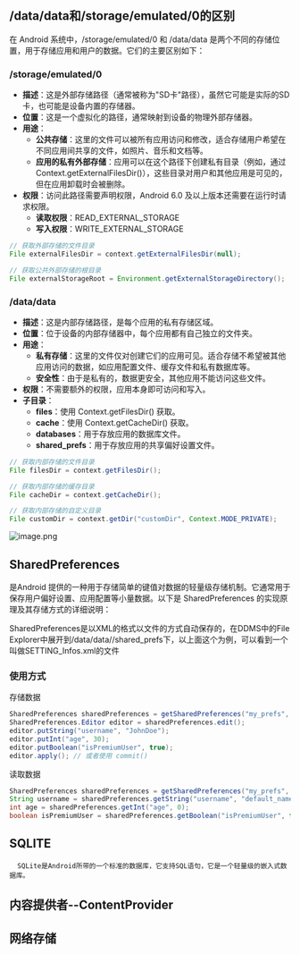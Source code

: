 ## /data/data和/storage/emulated/0的区别
在 Android 系统中，/storage/emulated/0 和 /data/data 是两个不同的存储位置，用于存储应用和用户的数据。它们的主要区别如下：

### /storage/emulated/0

- **描述**：这是外部存储路径（通常被称为"SD卡"路径），虽然它可能是实际的SD卡，也可能是设备内置的存储器。
- **位置**：这是一个虚拟化的路径，通常映射到设备的物理外部存储器。
- **用途**：
   - **公共存储**：这里的文件可以被所有应用访问和修改，适合存储用户希望在不同应用间共享的文件，如照片、音乐和文档等。
   - **应用的私有外部存储**：应用可以在这个路径下创建私有目录（例如，通过 Context.getExternalFilesDir()），这些目录对用户和其他应用是可见的，但在应用卸载时会被删除。
- **权限**：访问此路径需要声明权限，Android 6.0 及以上版本还需要在运行时请求权限。
   - **读取权限**：READ_EXTERNAL_STORAGE
   - **写入权限**：WRITE_EXTERNAL_STORAGE
```java
// 获取外部存储的文件目录
File externalFilesDir = context.getExternalFilesDir(null);

// 获取公共外部存储的根目录
File externalStorageRoot = Environment.getExternalStorageDirectory();

```
### /data/data

- **描述**：这是内部存储路径，是每个应用的私有存储区域。
- **位置**：位于设备的内部存储器中，每个应用都有自己独立的文件夹。
- **用途**：
   - **私有存储**：这里的文件仅对创建它们的应用可见。适合存储不希望被其他应用访问的数据，如应用配置文件、缓存文件和私有数据库等。
   - **安全性**：由于是私有的，数据更安全，其他应用不能访问这些文件。
- **权限**：不需要额外的权限，应用本身即可访问和写入。
- **子目录**：
   - **files**：使用 Context.getFilesDir() 获取。
   - **cache**：使用 Context.getCacheDir() 获取。
   - **databases**：用于存放应用的数据库文件。
   - **shared_prefs**：用于存放应用的共享偏好设置文件。
```java
// 获取内部存储的文件目录
File filesDir = context.getFilesDir();

// 获取内部存储的缓存目录
File cacheDir = context.getCacheDir();

// 获取内部存储的自定义目录
File customDir = context.getDir("customDir", Context.MODE_PRIVATE);

```
![image.png](https://cdn.nlark.com/yuque/0/2024/png/26356902/1718347678095-3776789d-bb9f-4b7c-9bb0-eb4ea67c385c.png#averageHue=%23f3f1f0&clientId=u6c9cdcd9-8492-4&from=paste&height=226&id=uc0b738a7&originHeight=249&originWidth=736&originalType=binary&ratio=1.100000023841858&rotation=0&showTitle=false&size=22459&status=done&style=none&taskId=ud11a8111-71c5-4c59-9c40-80922fe7487&title=&width=669.0908945887545)
## SharedPreferences
 是Android 提供的一种用于存储简单的键值对数据的轻量级存储机制。它通常用于保存用户偏好设置、应用配置等小量数据。以下是 SharedPreferences 的实现原理及其存储方式的详细说明：  

SharedPreferences是以XML的格式以文件的方式自动保存的，在DDMS中的File Explorer中展开到/data/data/<packagename>/shared_prefs下，以上面这个为例，可以看到一个叫做SETTING_Infos.xml的文件

### 使用方式
存储数据
```java
SharedPreferences sharedPreferences = getSharedPreferences("my_prefs", MODE_PRIVATE);
SharedPreferences.Editor editor = sharedPreferences.edit();
editor.putString("username", "JohnDoe");
editor.putInt("age", 30);
editor.putBoolean("isPremiumUser", true);
editor.apply(); // 或者使用 commit()

```
读取数据
```java
SharedPreferences sharedPreferences = getSharedPreferences("my_prefs", MODE_PRIVATE);
String username = sharedPreferences.getString("username", "default_name");
int age = sharedPreferences.getInt("age", 0);
boolean isPremiumUser = sharedPreferences.getBoolean("isPremiumUser", false);

```

## SQLITE
      SQLite是Android所带的一个标准的数据库，它支持SQL语句，它是一个轻量级的嵌入式数据库。

## 内容提供者--ContentProvider

## 网络存储

   
